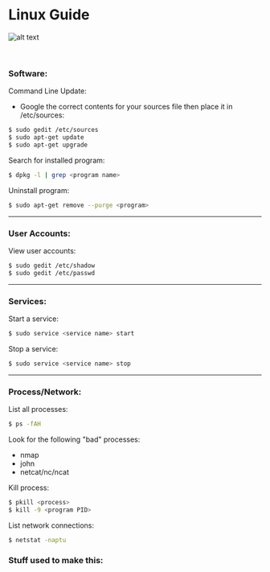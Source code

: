 # Linux Guide
![alt text](https://pbs.twimg.com/profile_images/665149483827642368/Akvu1zUu.png "CyberPatriot")


&nbsp;

### Software:

Command Line Update:

* Google the correct contents for your sources file then place it in /etc/sources:

```bash
$ sudo gedit /etc/sources
$ sudo apt-get update
$ sudo apt-get upgrade
```

Search for installed program:
```bash
$ dpkg -l | grep <program name>
```

Uninstall program:
```bash
$ sudo apt-get remove --purge <program>
```
___

### User Accounts:
View user accounts:

```bash
$ sudo gedit /etc/shadow
$ sudo gedit /etc/passwd
```
___
### Services:

Start a service:

```bash
$ sudo service <service name> start
```

Stop a service:

```bash
$ sudo service <service name> stop
```
___
### Process/Network:
List all processes:
```bash
$ ps -fAH
```
Look for the following "bad" processes:
	
   * nmap
   * john
   * netcat/nc/ncat

Kill process:
```bash
$ pkill <process>
$ kill -9 <program PID>
```

List network connections:
```bash
$ netstat -naptu
```
### Stuff used to make this:
